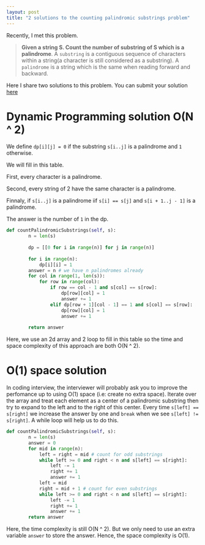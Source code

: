 ```yaml
---
layout: post
title: "2 solutions to the counting palindromic substrings problem"
---
```


Recently, I met this problem.
> **Given a string S. Count the number of substring of S which is a palindrome**.
> A `substring` is a contiguous sequence of characters within a string(a character is still considered as a substring). A `palindrome` is a string which is the same when reading forward and backward.


Here I share two solutions to this problem.
You can submit your solution [here](https://leetcode.com/discuss/interview-question/algorithms/125095/count-palindromes)
# Dynamic Programming solution O(N ^ 2)
We define `dp[i][j] = 0` if the substring `s[i..j]` is a palindrome and `1` otherwise.

We will fill in this table.

First, every character is a palindrome.

Second, every string of 2 have the same character is a palindrome.

Finnaly, if `s[i..j]` is a palindrome iif `s[i] == s[j]` and `s[i + 1..j - 1]` is a palindrome.

The answer is the number of `1` in the dp.
```python
def countPalindromicSubstrings(self, s):
        n = len(s)
        
        dp = [[0 for i in range(n)] for j in range(n)]
        
        for i in range(n):
            dp[i][i] = 1
        answer = n # we have n palindromes already
        for col in range(1, len(s)):
            for row in range(col):
                if row == col - 1 and s[col] == s[row]: 
                    dp[row][col] = 1
                    answer += 1
                elif dp[row + 1][col - 1] == 1 and s[col] == s[row]:
                    dp[row][col] = 1
                    answer += 1
        
        return answer
```
Here, we use an 2d array and 2 loop to fill in this table so the time and space complexity of this approach are both O(N ^ 2).
# O(1) space solution
In coding interview, the interviewer will probably ask you to improve the perfomance up to using O(1) space (i.e: create no extra space).
Iterate over the array and treat each element as a center of a palindromic substring then try to expand to the left and to the right of this center. Every time `s[left] == s[right]` we increase the answer by one and `break` when we see `s[left] != s[right]`. A while loop will help us to do this.
 
```python
def countPalindromicSubstrings(self, s):
        n = len(s)
        answer = 0
        for mid in range(n):
            left = right = mid # count for odd substrings
            while left >= 0 and right < n and s[left] == s[right]:
                left -= 1
                right += 1
                answer += 1
            left = mid
            right = mid + 1 # count for even substrings
            while left >= 0 and right < n and s[left] == s[right]:
                left -= 1
                right += 1
                answer += 1
        return answer
```
Here, the time complexity is still O(N ^ 2). But we only need to use an extra variable `answer` to store the answer. Hence, the space complexity is O(1).